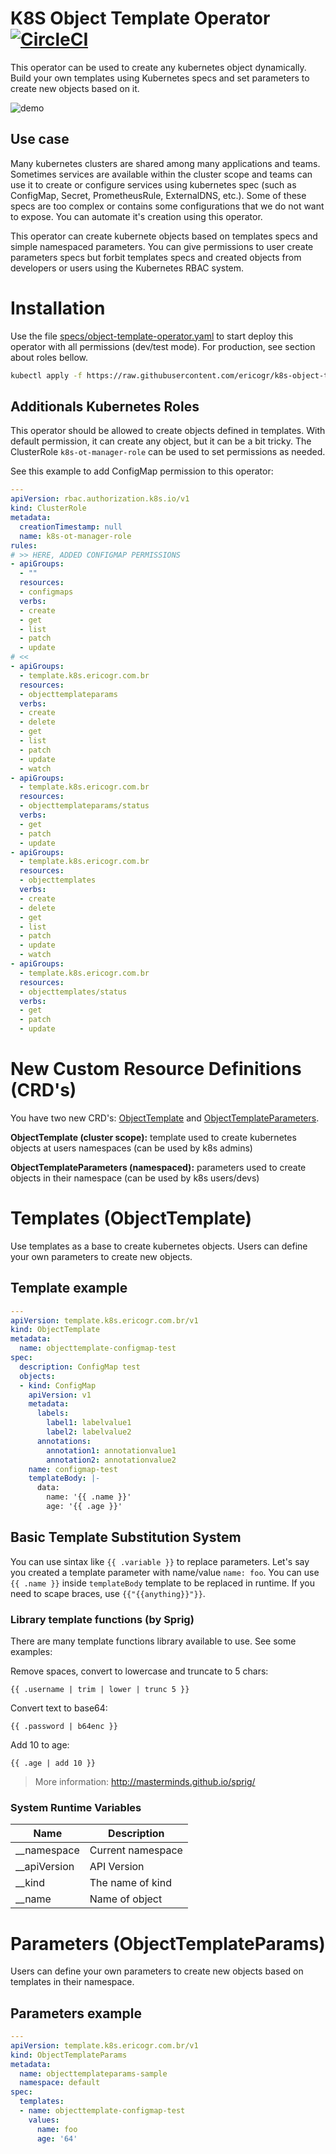 # K8S Object Template Operator [![CircleCI](https://circleci.com/gh/ericogr/k8s-object-template-operator.svg?style=svg)](https://circleci.com/gh/ericogr/k8s-object-template-operator)
This operator can be used to create any kubernetes object dynamically. Build your own templates using Kubernetes specs and set parameters to create new objects based on it.


![demo](img/demo.git?raw=true "demo")

## Use case
Many kubernetes clusters are shared among many applications and teams. Sometimes services are available within the cluster scope and teams can use it to create or configure services using kubernetes spec (such as ConfigMap, Secret, PrometheusRule, ExternalDNS, etc.). Some of these specs are too complex or contains some configurations that we do not want to expose. You can automate it's creation using this operator.

This operator can create kubernete objects based on templates specs and simple namespaced parameters. You can give permissions to user create parameters specs but forbit templates specs and created objects from developers or users using the Kubernetes RBAC system.

# Installation
Use the file [specs/object-template-operator.yaml](specs/object-template-operator.yaml) to start deploy this operator with all permissions (dev/test mode). For production, see section about roles bellow.

```sh
kubectl apply -f https://raw.githubusercontent.com/ericogr/k8s-object-template-operator/master/specs/object-template-operator.yaml
```

## Additionals Kubernetes Roles
This operator should be allowed to create objects defined in templates. With default permission, it can create any object, but it can be a bit tricky. The ClusterRole ```k8s-ot-manager-role``` can be used to set permissions as needed.

See this example to add ConfigMap permission to this operator:

```yaml
---
apiVersion: rbac.authorization.k8s.io/v1
kind: ClusterRole
metadata:
  creationTimestamp: null
  name: k8s-ot-manager-role
rules:
# >> HERE, ADDED CONFIGMAP PERMISSIONS
- apiGroups:
  - ""
  resources:
  - configmaps
  verbs:
  - create
  - get
  - list
  - patch
  - update
# <<
- apiGroups:
  - template.k8s.ericogr.com.br
  resources:
  - objecttemplateparams
  verbs:
  - create
  - delete
  - get
  - list
  - patch
  - update
  - watch
- apiGroups:
  - template.k8s.ericogr.com.br
  resources:
  - objecttemplateparams/status
  verbs:
  - get
  - patch
  - update
- apiGroups:
  - template.k8s.ericogr.com.br
  resources:
  - objecttemplates
  verbs:
  - create
  - delete
  - get
  - list
  - patch
  - update
  - watch
- apiGroups:
  - template.k8s.ericogr.com.br
  resources:
  - objecttemplates/status
  verbs:
  - get
  - patch
  - update
```
# New Custom Resource Definitions (CRD's)
You have two new CRD's: [ObjectTemplate](config/crd/bases/template.k8s.ericogr.com.br_objecttemplates.yaml) and [ObjectTemplateParameters](config/crd/bases/template.k8s.ericogr.com.br_objecttemplateparams.yaml).

**ObjectTemplate (cluster scope):** template used to create kubernetes objects at users namespaces (can be used by k8s admins)

**ObjectTemplateParameters (namespaced):** parameters used to create objects in their namespace (can be used by k8s users/devs)

# Templates (ObjectTemplate)
Use templates as a base to create kubernetes objects. Users can define your own parameters to create new objects.

## Template example

```yaml
---
apiVersion: template.k8s.ericogr.com.br/v1
kind: ObjectTemplate
metadata:
  name: objecttemplate-configmap-test
spec:
  description: ConfigMap test
  objects:
  - kind: ConfigMap
    apiVersion: v1
    metadata:
      labels:
        label1: labelvalue1
        label2: labelvalue2
      annotations:
        annotation1: annotationvalue1
        annotation2: annotationvalue2
    name: configmap-test
    templateBody: |-
      data:
        name: '{{ .name }}'
        age: '{{ .age }}'
```

## Basic Template Substitution System
You can use sintax like ```{{ .variable }}``` to replace parameters. Let's say you created a template parameter with name/value ```name: foo```. You can use ```{{ .name }}``` inside ```templateBody``` template to be replaced in runtime. If you need to scape braces, use ```{{"{{anything}}"}}```.

### Library template functions (by Sprig)
There are many template functions library available to use. See some examples:

Remove spaces, convert to lowercase and truncate to 5 chars:

```template
{{ .username | trim | lower | trunc 5 }}
```
Convert text to base64:

```template
{{ .password | b64enc }}
```

Add 10 to age:

```template
{{ .age | add 10 }}
```

> More information: http://masterminds.github.io/sprig/

### System Runtime Variables

|Name         |Description       |
|-------------|------------------|
|__namespace  |Current namespace |
|__apiVersion |API Version       |
|__kind       |The name of kind  |
|__name       |Name of object    |

# Parameters (ObjectTemplateParams)
Users can define your own parameters to create new objects based on templates in their namespace.

## Parameters example

```yaml
---
apiVersion: template.k8s.ericogr.com.br/v1
kind: ObjectTemplateParams
metadata:
  name: objecttemplateparams-sample
  namespace: default
spec:
  templates:
  - name: objecttemplate-configmap-test
    values:
      name: foo
      age: '64'
 ```
